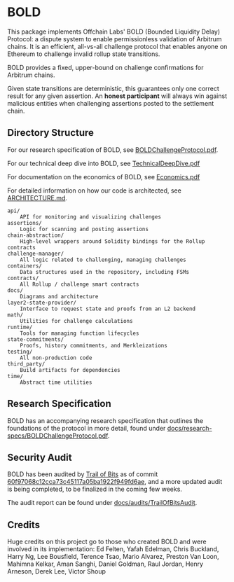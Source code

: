 # BOLD

This package implements Offchain Labs' BOLD (Bounded Liquidity Delay) Protocol: a dispute system to enable permissionless validation of Arbitrum chains. It is an efficient, all-vs-all challenge protocol that enables anyone on Ethereum to challenge invalid rollup state transitions.

BOLD provides a fixed, upper-bound on challenge confirmations for Arbitrum chains.

Given state transitions are deterministic, this guarantees only one correct result for any given assertion. An **honest participant** will always win against malicious entities when challenging assertions posted to the settlement chain. 

## Directory Structure

For our research specification of BOLD, see [BOLDChallengeProtocol.pdf](docs/research-specs/BOLDChallengeProtocol.pdf).

For our technical deep dive into BOLD, see [TechnicalDeepDive.pdf](docs/research-specs/TechnicalDeepDive.pdf)

For documentation on the economics of BOLD, see [Economics.pdf](docs/research-specs/Economics.pdf)

For detailed information on how our code is architected, see [ARCHITECTURE.md](docs/ARCHITECTURE.md).

```
api/ 
    API for monitoring and visualizing challenges
assertions/
    Logic for scanning and posting assertions
chain-abstraction/
    High-level wrappers around Solidity bindings for the Rollup contracts
challenge-manager/
    All logic related to challenging, managing challenges
containers/
    Data structures used in the repository, including FSMs
contracts/
    All Rollup / challenge smart contracts
docs/
    Diagrams and architecture
layer2-state-provider/
    Interface to request state and proofs from an L2 backend
math/
    Utilities for challenge calculations
runtime/
    Tools for managing function lifecycles
state-commitments/
    Proofs, history commitments, and Merkleizations
testing/
    All non-production code
third_party/
    Build artifacts for dependencies
time/
    Abstract time utilities
```

## Research Specification

BOLD has an accompanying research specification that outlines the foundations of the protocol in more detail, found under [docs/research-specs/BOLDChallengeProtocol.pdf](./docs/research-specs/BOLDChallengeProtocol.pdf).


## Security Audit

BOLD has been audited by [Trail of Bits](https://www.trailofbits.com/) as of commit [60f97068c12cca73c45117a05ba1922f949fd6ae](https://github.com/OffchainLabs/bold/commit/60f97068c12cca73c45117a05ba1922f949fd6ae), and a more updated audit is being completed, to be finalized in the coming few weeks.

The audit report can be found under [docs/audits/TrailOfBitsAudit](./docs/audits/TrailOfBitsAudit.pdf).

## Credits

Huge credits on this project go to those who created BOLD and were involved in its implementation: Ed Felten, Yafah Edelman, Chris Buckland, Harry Ng, Lee Bousfield, Terence Tsao, Mario Alvarez, Preston Van Loon, Mahimna Kelkar, Aman Sanghi, Daniel Goldman, Raul Jordan, Henry Arneson, Derek Lee, Victor Shoup
